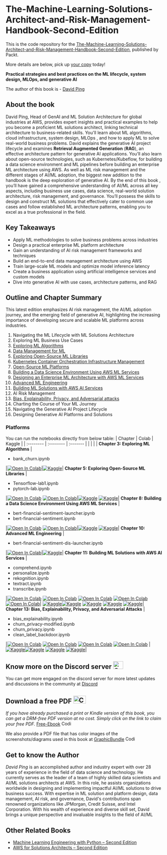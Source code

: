# The-Machine-Learning-Solutions-Architect-and-Risk-Management-Handbook-Second-Edition

This is the code repository for the [The-Machine-Learning-Solutions-Architect-and-Risk-Management-Handbook-Second-Edition](https://www.packtpub.com/product/the-machine-learning-solutions-architect-handbook-second-edition/9781805122500), published by Packt.

More details are below, pick up [your copy](https://www.amazon.com/Machine-Learning-Solutions-Architect-Handbook/dp/1805122509/ref=sr_1_1?crid=1J1TM972QKJUM&dib=eyJ2IjoiMSJ9.X7V8CdrgkFCmd-Ohlm-wYwFQ5J2ruK2Vwo6pUdWywps_ATZyMw6ytekYQkyPme3MCB6-iUlChGhtrPo96R-uqDJvRAIHdjJ6HGR3KRLc-3nVyaR8tv8j8lxPWJ3GAP0dH7VTDmM6MpmtpTFBP06sW5R313kFXzhuhSZEZHSrO9MxelUEhVZyZwrtCPuRsV1z2sfelpxlWs5zftGpWd99A0O-Qjsm2PQUDu05PoFXZKs.9nT7kr95RSjgEAn6rZpanysPMAsp3xtutrwOYhOhAz8&dib_tag=se&keywords=david+ping&qid=1712726921&s=books&sprefix=david+ping%2Cstripbooks-intl-ship%2C1114&sr=1-1) today!

**Practical strategies and best practices on the ML lifecycle, system design, MLOps, and generative AI**

The author of this book is - [David Ping](https://www.linkedin.com/in/davidping/)


## About the book
David Ping, Head of GenAI and ML Solution Architecture for global industries at AWS, provides expert insights and practical examples to help you become a proficient ML solutions architect, linking technical architecture to business-related skills.
You'll learn about ML algorithms, cloud infrastructure, system design, MLOps , and how to apply ML to solve real-world business problems. David explains the generative AI project lifecycle and examines **Retrieval Augmented Generation** (**RAG**), an effective architecture pattern for generative AI applications. You’ll also learn about open-source technologies, such as Kubernetes/Kubeflow, for building a data science environment and ML pipelines before building an enterprise ML architecture using AWS. As well as ML risk management and the different stages of AI/ML adoption, the biggest new addition to the handbook is the deep exploration of generative AI.
By the end of this book , you’ll have gained a comprehensive understanding of AI/ML across all key aspects, including business use cases, data science, real-world solution architecture, risk management, and governance. You’ll possess the skills to design and construct ML solutions that effectively cater to common use cases and follow established ML architecture patterns, enabling you to excel as a true professional in the field.


## Key Takeaways
- Apply ML methodologies to solve business problems across industries
- Design a practical enterprise ML platform architecture
- Gain an understanding of AI risk management frameworks and techniques
- Build an end-to-end data management architecture using AWS
- Train large-scale ML models and optimize model inference latency
- Create a business application using artificial intelligence services and custom models
- Dive into generative AI with use cases, architecture patterns, and RAG


## Outline and Chapter Summary
This latest edition emphasizes AI risk management, the AI/ML adoption journey, and the emerging field of generative AI, highlighting the increasing importance of developing secure and scalable ML platforms across industries.
 

1. Navigating the ML Lifecycle with ML Solutions Architecture
2. Exploring ML Business Use Cases
3. [Exploring ML Algorithms](https://github.com/PacktPublishing/The-Machine-Learning-Solutions-Architect-and-Risk-Management-Handbook-Second-Edition/tree/main/Chapter03)
4. [Data Management for ML](https://github.com/PacktPublishing/The-Machine-Learning-Solutions-Architect-and-Risk-Management-Handbook-Second-Edition/tree/main/Chapter04)
5. [Exploring Open-Source ML Libraries](https://github.com/PacktPublishing/The-Machine-Learning-Solutions-Architect-and-Risk-Management-Handbook-Second-Edition/tree/main/Chapter05)
6. [Kubernetes Container Orchestration Infrastructure Management](https://github.com/PacktPublishing/The-Machine-Learning-Solutions-Architect-and-Risk-Management-Handbook-Second-Edition/tree/main/Chapter06)
7. [Open-Source ML Platforms](https://github.com/PacktPublishing/The-Machine-Learning-Solutions-Architect-and-Risk-Management-Handbook-Second-Edition/tree/main/Chapter07)
8. [Building a Data Science Environment Using AWS ML Services](https://github.com/PacktPublishing/The-Machine-Learning-Solutions-Architect-and-Risk-Management-Handbook-Second-Edition/tree/main/Chapter08)
9. [Designing an Enterprise ML Architecture with AWS ML Services](https://github.com/PacktPublishing/The-Machine-Learning-Solutions-Architect-and-Risk-Management-Handbook-Second-Edition/tree/main/Chapter09)
10. [Advanced ML Engineering](https://github.com/PacktPublishing/The-Machine-Learning-Solutions-Architect-and-Risk-Management-Handbook-Second-Edition/tree/main/Chapter10)
11. [Building ML Solutions with AWS AI Services](https://github.com/PacktPublishing/The-Machine-Learning-Solutions-Architect-and-Risk-Management-Handbook-Second-Edition/tree/main/Chapter11)
12. AI Risk Management
13. [Bias, Explainability, Privacy, and Adversarial attacks](https://github.com/PacktPublishing/The-Machine-Learning-Solutions-Architect-and-Risk-Management-Handbook-Second-Edition/tree/main/Chapter13)
14. Charting the Course of Your ML Journey
15. Navigating the Generative AI Project Lifecycle
16. Designing Generative AI Platforms and Solutions

### Platforms
You can run the notebooks directly from below table:
| Chapter | Colab | Kaggle |
| :-------- | :-------- | :------- |
| | | |
**Chapter 3: Exploring ML Algorithms**
|<ul><li>bank_churn.ipynb</li></ul>|[![Open In Colab](https://colab.research.google.com/assets/colab-badge.svg)](https://colab.research.google.com/github/PacktPublishing/The-Machine-Learning-Solutions-Architect-and-Risk-Management-Handbook-Second-Edition/blob/main/Chapter03/bank_churn.ipynb)|[![Kaggle](https://kaggle.com/static/images/open-in-kaggle.svg)](https://kaggle.com/kernels/welcome?src=https://github.com/PacktPublishing/The-Machine-Learning-Solutions-Architect-and-Risk-Management-Handbook-Second-Edition/blob/main/Chapter03/bank_churn.ipynb)|
**Chapter 5: Exploring Open-Source ML Libraries**
|<ul><li>Tensorflow-lab1.ipynb</li><li>pytorch-lab.ipynb</li></ul>|[![Open In Colab](https://colab.research.google.com/assets/colab-badge.svg)](https://colab.research.google.com/github/PacktPublishing/The-Machine-Learning-Solutions-Architect-and-Risk-Management-Handbook-Second-Edition/blob/main/Chapter05/TensorFlowLab/Tensorflow-lab1.ipynb) [![Open In Colab](https://colab.research.google.com/assets/colab-badge.svg)](https://colab.research.google.com/github/PacktPublishing/The-Machine-Learning-Solutions-Architect-and-Risk-Management-Handbook-Second-Edition/blob/main/Chapter05/pytorch-lab/pytorch-lab.ipynb)|[![Kaggle](https://kaggle.com/static/images/open-in-kaggle.svg)](https://kaggle.com/kernels/welcome?src=https://github.com/PacktPublishing/The-Machine-Learning-Solutions-Architect-and-Risk-Management-Handbook-Second-Edition/blob/main/Chapter05/TensorFlowLab/Tensorflow-lab1.ipynb) [![Kaggle](https://kaggle.com/static/images/open-in-kaggle.svg)](https://kaggle.com/kernels/welcome?src=https://github.com/PacktPublishing/The-Machine-Learning-Solutions-Architect-and-Risk-Management-Handbook-Second-Edition/blob/main/Chapter05/pytorch-lab/pytorch-lab.ipynb)|
**Chapter 8: Building a Data Science Environment Using AWS ML Services**
|<ul><li>bert-financial-sentiment-launcher.ipynb</li><li>bert-financial-sentiment.ipynb</li></ul>|[![Open In Colab](https://colab.research.google.com/assets/colab-badge.svg)](https://colab.research.google.com/github/PacktPublishing/The-Machine-Learning-Solutions-Architect-and-Risk-Management-Handbook-Second-Edition/blob/main/Chapter08/bert-financial-sentiment-launcher.ipynb) [![Open In Colab](https://colab.research.google.com/assets/colab-badge.svg)](https://colab.research.google.com/github/PacktPublishing/The-Machine-Learning-Solutions-Architect-and-Risk-Management-Handbook-Second-Edition/blob/main/Chapter08/bert-financial-sentiment.ipynb)|[![Kaggle](https://kaggle.com/static/images/open-in-kaggle.svg)](https://kaggle.com/kernels/welcome?src=https://github.com/PacktPublishing/The-Machine-Learning-Solutions-Architect-and-Risk-Management-Handbook-Second-Edition/blob/main/Chapter08/bert-financial-sentiment-launcher.ipynb) [![Kaggle](https://kaggle.com/static/images/open-in-kaggle.svg)](https://kaggle.com/kernels/welcome?src=https://github.com/PacktPublishing/The-Machine-Learning-Solutions-Architect-and-Risk-Management-Handbook-Second-Edition/blob/main/Chapter08/bert-financial-sentiment.ipynb)|
**Chapter 10: Advanced ML Engineering**
|<ul><li>bert-financial-sentiment-dis-launcher.ipynb</li></ul>|[![Open In Colab](https://colab.research.google.com/assets/colab-badge.svg)](https://colab.research.google.com/github/PacktPublishing/The-Machine-Learning-Solutions-Architect-and-Risk-Management-Handbook-Second-Edition/blob/main/Chapter10/bert-financial-sentiment-dis-launcher.ipynb)|[![Kaggle](https://kaggle.com/static/images/open-in-kaggle.svg)](https://kaggle.com/kernels/welcome?src=https://github.com/PacktPublishing/The-Machine-Learning-Solutions-Architect-and-Risk-Management-Handbook-Second-Edition/blob/main/Chapter10/bert-financial-sentiment-dis-launcher.ipynb)|
**Chapter 11: Building ML Solutions with AWS AI Services**
|<ul><li>comprehend.ipynb</li><li>personalize.ipynb</li><li>rekognition.ipynb</li><li>textract.ipynb</li><li>transcribe.ipynb</li></ul>|[![Open In Colab](https://colab.research.google.com/assets/colab-badge.svg)](https://colab.research.google.com/github/PacktPublishing/The-Machine-Learning-Solutions-Architect-and-Risk-Management-Handbook-Second-Edition/blob/main/Chapter11/comprehend.ipynb) [![Open In Colab](https://colab.research.google.com/assets/colab-badge.svg)](https://colab.research.google.com/github/PacktPublishing/The-Machine-Learning-Solutions-Architect-and-Risk-Management-Handbook-Second-Edition/blob/main/Chapter11/personalize.ipynb) [![Open In Colab](https://colab.research.google.com/assets/colab-badge.svg)](https://colab.research.google.com/github/PacktPublishing/The-Machine-Learning-Solutions-Architect-and-Risk-Management-Handbook-Second-Edition/blob/main/Chapter11/rekognition.ipynb) [![Open In Colab](https://colab.research.google.com/assets/colab-badge.svg)](https://colab.research.google.com/github/PacktPublishing/The-Machine-Learning-Solutions-Architect-and-Risk-Management-Handbook-Second-Edition/blob/main/Chapter11/textract.ipynb) [![Open In Colab](https://colab.research.google.com/assets/colab-badge.svg)](https://colab.research.google.com/github/PacktPublishing/The-Machine-Learning-Solutions-Architect-and-Risk-Management-Handbook-Second-Edition/blob/main/Chapter11/transcribe.ipynb)| [![Kaggle](https://kaggle.com/static/images/open-in-kaggle.svg)](https://kaggle.com/kernels/welcome?src=https://github.com/PacktPublishing/The-Machine-Learning-Solutions-Architect-and-Risk-Management-Handbook-Second-Edition/blob/main/Chapter11/comprehend.ipynb)[![Kaggle](https://kaggle.com/static/images/open-in-kaggle.svg)](https://kaggle.com/kernels/welcome?src=https://github.com/PacktPublishing/The-Machine-Learning-Solutions-Architect-and-Risk-Management-Handbook-Second-Edition/blob/main/Chapter11/personalize.ipynb) [![Kaggle](https://kaggle.com/static/images/open-in-kaggle.svg)](https://kaggle.com/kernels/welcome?src=https://github.com/PacktPublishing/The-Machine-Learning-Solutions-Architect-and-Risk-Management-Handbook-Second-Edition/blob/main/Chapter11/rekognition.ipynb) [![Kaggle](https://kaggle.com/static/images/open-in-kaggle.svg)](https://kaggle.com/kernels/welcome?src=https://github.com/PacktPublishing/The-Machine-Learning-Solutions-Architect-and-Risk-Management-Handbook-Second-Edition/blob/main/Chapter11/textract.ipynb) [![Kaggle](https://kaggle.com/static/images/open-in-kaggle.svg)](https://kaggle.com/kernels/welcome?src=https://github.com/PacktPublishing/The-Machine-Learning-Solutions-Architect-and-Risk-Management-Handbook-Second-Edition/blob/main/Chapter11/transcribe.ipynb)|
**Chapter 13: Bias, Explainability, Privacy, and Adversarial Attacks**
|<ul><li>bias_explainability.ipynb</li><li>churn_privacy-modified.ipynb</li><li>churn_privacy.ipynb</li><li>clean_label_backdoor.ipynb</li></ul>|[![Open In Colab](https://colab.research.google.com/assets/colab-badge.svg)](https://colab.research.google.com/github/PacktPublishing/The-Machine-Learning-Solutions-Architect-and-Risk-Management-Handbook-Second-Edition/blob/main/Chapter13/bias_explainability.ipynb) [![Open In Colab](https://colab.research.google.com/assets/colab-badge.svg)](https://colab.research.google.com/github/PacktPublishing/The-Machine-Learning-Solutions-Architect-and-Risk-Management-Handbook-Second-Edition/blob/main/Chapter13/churn_privacy-modified.ipynb) [![Open In Colab](https://colab.research.google.com/assets/colab-badge.svg)](https://colab.research.google.com/github/PacktPublishing/The-Machine-Learning-Solutions-Architect-and-Risk-Management-Handbook-Second-Edition/blob/main/Chapter13/churn_privacy.ipynb) [![Open In Colab](https://colab.research.google.com/assets/colab-badge.svg)](https://colab.research.google.com/github/PacktPublishing/The-Machine-Learning-Solutions-Architect-and-Risk-Management-Handbook-Second-Edition/blob/main/Chapter13/clean_label_backdoor.ipynb) | [![Kaggle](https://kaggle.com/static/images/open-in-kaggle.svg)](https://kaggle.com/kernels/welcome?src=https://github.com/PacktPublishing/The-Machine-Learning-Solutions-Architect-and-Risk-Management-Handbook-Second-Edition/blob/main/Chapter13/bias_explainability.ipynb)[![Kaggle](https://kaggle.com/static/images/open-in-kaggle.svg)](https://kaggle.com/kernels/welcome?src=https://github.com/PacktPublishing/The-Machine-Learning-Solutions-Architect-and-Risk-Management-Handbook-Second-Edition/blob/main/Chapter13/churn_privacy-modified.ipynb) [![Kaggle](https://kaggle.com/static/images/open-in-kaggle.svg)](https://kaggle.com/kernels/welcome?src=https://github.com/PacktPublishing/The-Machine-Learning-Solutions-Architect-and-Risk-Management-Handbook-Second-Edition/blob/main/Chapter13/churn_privacy.ipynb) [![Kaggle](https://kaggle.com/static/images/open-in-kaggle.svg)](https://kaggle.com/kernels/welcome?src=https://github.com/PacktPublishing/The-Machine-Learning-Solutions-Architect-and-Risk-Management-Handbook-Second-Edition/blob/main/Chapter13/clean_label_backdoor.ipynb)|



## Know more on the Discord server <img alt="Coding" height="25" width="32"  src="https://cliply.co/wp-content/uploads/2021/08/372108630_DISCORD_LOGO_400.gif">
You can get more engaged on the discord server for more latest updates and discussions in the community at [Discord](https://packt.link/mlsah)


## Download a free PDF <img alt="Coding" height="25" width="40" src="https://emergency.com.au/wp-content/uploads/2021/03/free.gif">

_If you have already purchased a print or Kindle version of this book, you can get a DRM-free PDF version at no cost. Simply click on the link to claim your free PDF._
[Free-Ebook](https://packt.link/free-ebook/9781805122500) <img alt="Coding" height="15" width="35"  src="https://media.tenor.com/ex_HDD_k5P8AAAAi/habbo-habbohotel.gif">


We also provide a PDF file that has color images of the screenshots/diagrams used in this book at [GraphicBundle](https://packt.link/gbp/9781805122500) <img alt="Coding" height="15" width="35"  src="https://media.tenor.com/ex_HDD_k5P8AAAAi/habbo-habbohotel.gif">


## Get to know the Author
_David Ping_ is an accomplished author and industry expert with over 28 years of experience in the field of data science and technology. He currently serves as the leader of a team of highly skilled data scientists and AI/ML solutions architects at AWS. In this role, he assists organizations worldwide in designing and implementing impactful AI/ML solutions to drive business success. With expertise in ML solution and platform design, data management, AI risk, and governance, David's contributions span renowned organizations like JPMorgan, Credit Suisse, and Intel Corporation. With his wealth of experience and diverse skill set, David brings a unique perspective and invaluable insights to the field of AI/ML



## Other Related Books
- [Machine Learning Engineering with Python – Second Edition](https://www.packtpub.com/product/machine-learning-engineering-with-python-second-edition/9781837631964)
- [AWS for Solutions Architects – Second Edition](https://www.packtpub.com/product/aws-for-solutions-architects-second-edition/9781803238951)





